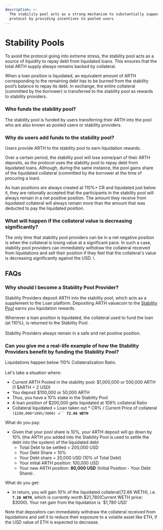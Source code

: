 ```yaml
---
description: >-
  The stability pool acts as a strong mechanism to substantially support the
  protocol by providing incentives to pooled users
---
```


# Stability Pools

To avoid the protocol going into extreme stress, the stability pool acts as a source of liquidity to repay debt from liquidated loans. This ensures that the total ARTH supply always remains backed by collateral.

When a loan position is liquidated, an equivalent amount of ARTH corresponding to the remaining debt has to be burned from the stability pool’s balance to repay its debt. In exchange, the entire collateral (committed by the borrower) is transferred to the stability pool as rewards to stability providers.

### Who funds the stability pool?

The stability pool is funded by users transferring their ARTH into the pool who are also known as pooled users or stability providers.

### Why do users add funds to the stability pool?

Users provide ARTH to the stability pool to earn liquidation rewards.

Over a certain period, the stability pool will lose some/part of their ARTH deposits, as the protocol uses the stability pool to repay debt from liquidated loans. Although, during the same instance, the pool gains share of the liquidated collateral (committed by the borrower at the time of procuring a loan).&#x20;

As loan positions are always created at 110%+ CR and liquidated just below it, they are rationally accepted that the participants in the stability pool will always remain in a net positive position. The amount they receive from liquidated collateral will always remain more than the amount that was deducted to pay the liquidated position.

### What will happen if the collateral value is decreasing significantly?

The only time that stability pool providers can be in a net negative position is when the collateral is losing value at a significant pace. In such a case, stability pool providers can immediately withdraw the collateral received from liquidations and sell their position if they feel that the collateral's value is decreasing significantly against the USD. \


## FAQs

### Why should I become a Stability Pool Provider?

Stability Providers deposit ARTH into the stability pool, which acts as a supplement to the Loan platform. Depositing ARTH valuecoin to the [Stability Pool](stability-pool.md) earns you liquidation rewards.

Whenever a loan position is liquidated, the collateral used to fund the loan (at 110%), is returned to the Stability Pool. \
\
Stability Providers always remain in a safe and net positive position.&#x20;

### Can you give me a real-life example of how the Stability Providers benefit by funding the Stability Pool?

Liquidations happen below 110% Collateralization Ratio.\
\
Let's take a situation where:&#x20;

* Current ARTH Pooled in the stability pool: $1,000,000 or 500,000 ARTH (1 $ARTH = 2 USD)&#x20;
* You deposit $100,000 or 50,000 ARTH&#x20;
* Thus, you have a 10% stake in the Stability Pool
* A loan position of $200,000 gets liquidated at 109% collateral Ratio
* Collateral liquidated = Loan taken out \* CR% / Current Price of collateral `($200,000*109%/3000) =`` `**`72.66 WETH`** &#x20;

What do you pay:&#x20;

* Given that your pool share is 10%, your ARTH deposit will go down by 10% (the ARTH you added into the Stability Pool is used to settle the debt into the system) of the liquidated debt&#x20;
  * Total Debt to be settled = 200,000 USD
  * Your Debt Share = 10%&#x20;
  * Your Debt share = 20,000 USD (10% of Total Debt)
  * Your initial ARTH position: 100,000 USD
  * Your new ARTH position: **80,000 USD** (Initial Position - Your Debt Share) .

What do you get:

* In return, you will gain 10% of the liquidated collateral(72.66 WETH), i.e. **`7.26 WETH`**, which is currently worth $21,780(Current WETH price: $3000). Your net gain from the liquidation is `$1,780 USD` &#x20;

Note that depositors can immediately withdraw the collateral received from liquidations and sell it to reduce their exposure to a volatile asset like ETH, if the USD value of ETH is expected to decrease.&#x20;
